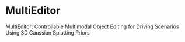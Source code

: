 # MultiEditor
MultiEditor: Controllable Multimodal Object Editing for Driving Scenarios Using 3D Gaussian Splatting Priors

